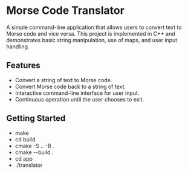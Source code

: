 # Morse Code Translator

A simple command-line application that allows users to convert text to Morse code and vice versa. This project is implemented in C++ and demonstrates basic string manipulation, use of maps, and user input handling.

## Features

- Convert a string of text to Morse code.
- Convert Morse code back to a string of text.
- Interactive command-line interface for user input.
- Continuous operation until the user chooses to exit.

## Getting Started

- make
- cd build
- cmake -S .. -B .
- cmake --build .
- cd app
- ./translator

